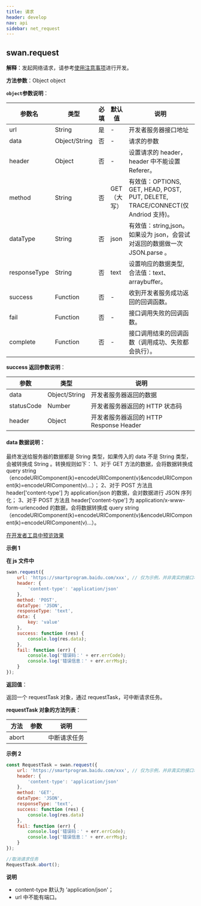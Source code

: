 ```yaml
---
title: 请求
header: develop
nav: api
sidebar: net_request
---
```


## swan.request

**解释**：发起网络请求，请参考[使用注意事项](http://smartprogram.baidu.com/docs/develop/api/net_rule/)进行开发。

**方法参数**：Object object

**`object`参数说明**：

|参数名 |类型  |必填 | 默认值 |说明|
|---- | ---- | ---- | ----|----|
|url |String | 是   |-|    开发者服务器接口地址|
|data  |  Object/String  | 否  |-| 请求的参数|
|header | Object | 否    |-|   设置请求的 header，header 中不能设置 Referer。|
|method | String | 否  | GET （大写）|有效值：OPTIONS, GET, HEAD, POST, PUT, DELETE, TRACE/CONNECT(仅 Andriod 支持)。|
|dataType   | String | 否  | json  | 有效值：string,json。 如果设为 json，会尝试对返回的数据做一次 JSON.parse 。|
|responseType   | String | 否  | text  | 设置响应的数据类型, 合法值：text、arraybuffer。|
|success |Function    |否 |-|      收到开发者服务成功返回的回调函数。|
|fail |   Function|    否  |-|     接口调用失败的回调函数。|
|complete  |  Function  |  否   |-|    接口调用结束的回调函数（调用成功、失败都会执行）。|


**success 返回参数说明**：


|参数 | 类型 | 说明  |
|---- | ---- | ---- |
|data  |  Object/String  | 开发者服务器返回的数据|
|statusCode | Number | 开发者服务器返回的 HTTP 状态码|
|header | Object | 开发者服务器返回的 HTTP Response Header|

#### **data 数据说明**：

最终发送给服务器的数据都是 String 类型，如果传入的 data 不是 String 类型，会被转换成 String 。转换规则如下：
1、对于 GET 方法的数据，会将数据转换成 query string（encodeURIComponent(k)=encodeURIComponent(v)&encodeURIComponent(k)=encodeURIComponent(v)...）；
2、对于 POST 方法且 header['content-type'] 为 application/json 的数据，会对数据进行 JSON 序列化；
3、对于 POST 方法且 header['content-type'] 为 application/x-www-form-urlencoded 的数据，会将数据转换成 query string （encodeURIComponent(k)=encodeURIComponent(v)&encodeURIComponent(k)=encodeURIComponent(v)...）。


<a href="swanide://fragment/7ceecfa2db5da561e3f91a4bd35a8e241567708797326" title="在开发者工具中预览效果" target="_self">在开发者工具中预览效果</a>

**示例 1**


**在 js 文件中**

```js
swan.request({
    url: 'https://smartprogram.baidu.com/xxx', // 仅为示例，并非真实的接口地址
    header: {
        'content-type': 'application/json'
    },
    method: 'POST',
    dataType: 'JSON',
    responseType: 'text',
    data: {
        key: 'value'
    },
    success: function (res) {
        console.log(res.data);
    },
    fail: function (err) {
        console.log('错误码：' + err.errCode);
        console.log('错误信息：' + err.errMsg);
    }
});
```

**返回值**：

返回一个 requestTask 对象，通过 requestTask，可中断请求任务。

**requestTask 对象的方法列表**：

|方法 | 参数 | 说明  |
|---- | ---- | ---- |
|abort  |      | 中断请求任务 |

**示例 2**

```js
const RequestTask = swan.request({
    url: 'https://smartprogram.baidu.com/xxx', // 仅为示例，并非真实的接口地址
    header: {
        'content-type': 'application/json'
    },
    method: 'GET',
    dataType: 'JSON',
    responseType: 'text',
    success: function (res) {
        console.log(res.data)
    },
    fail: function (err) {
        console.log('错误码：' + err.errCode);
        console.log('错误信息：' + err.errMsg);
    }
});

//取消请求任务
RequestTask.abort();
```

**说明**
*  content-type 默认为 'application/json'；
*  url 中不能有端口。

<!-- #### 错误码

**Andriod**

|错误码|说明|
|--|--|
|201|解析失败，请检查调起协议是否合法&nbsp;&nbsp;|
|1001|执行失败|

**iOS**

|错误码|说明|
|--|--|
|202|解析失败，请检查调起协议是否合法|
|errorCode为4|URL无效| -->